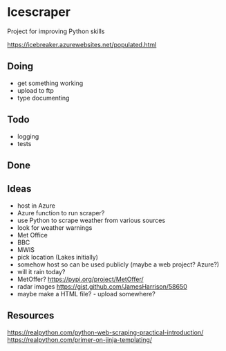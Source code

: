 # Icescraper 
Project for improving Python skills

https://icebreaker.azurewebsites.net/populated.html


## Doing
* get something working
* upload to ftp
* type documenting

## Todo
* logging
* tests

## Done


## Ideas

* host in Azure
* Azure function to run scraper?
* use Python to scrape weather from various sources
* look for weather warnings
* Met Office
* BBC
* MWIS
* pick location (Lakes initially)
* somehow host so can be used publicly (maybe a web project? Azure?)
* will it rain today?
* MetOffer? https://pypi.org/project/MetOffer/
* radar images https://gist.github.com/JamesHarrison/58650
* maybe make a HTML file? - upload somewhere?




## Resources
https://realpython.com/python-web-scraping-practical-introduction/
https://realpython.com/primer-on-jinja-templating/

